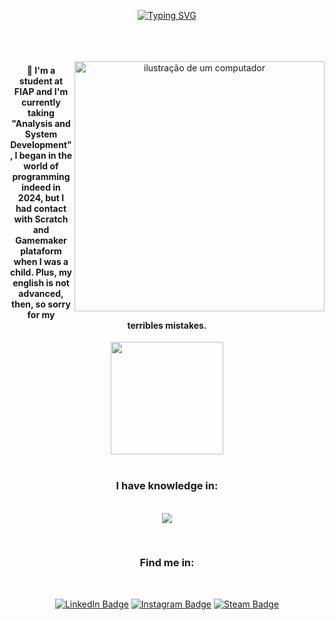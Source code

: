 <div align="center">

[![Typing SVG](https://readme-typing-svg.demolab.com?font=Major+Mono+Display&size=30&pause=1000&color=15B308&center=true&vCenter=true&width=560&lines=Hello+World!+I'm+Broggine)](https://git.io/typing-svg)
<br>
<br>
<br>
<br>

<img src="https://raw.githubusercontent.com/MicaelliMedeiros/micaellimedeiros/master/image/computer-illustration.png" alt="ilustração de um computador" min-width="400px" max-width="400px" width="400px" align="right">
<h4>💬 I'm a student at FIAP and I'm currently taking "Analysis and System Development", I began in the world of programming indeed in 2024, but I had contact with Scratch and Gamemaker plataform when I was a child. Plus, my english is not advanced, then, so sorry for my terribles mistakes.</h4>

<a href="https://github.com/joaobroggine" title="Perfil do Broggine">
  <img height="180em" src="https://github-readme-stats.vercel.app/api?username=iuricode&theme=dark&show_icons=true" />
</a>
<br>
<br>
<h3>I have knowledge in:</h3>
<p align="center">
    <br>
    <img src="https://skillicons.dev/icons?i=java,bootstrap,py,mysql,html,css,js" />
</p>
<br>
<div style="inline_block">
<h3>Find me in:</h3>
<br>
  
[![LinkedIn Badge](https://img.shields.io/badge/LinkedIn-0077B5?style=for-the-badge&logo=linkedin&logoColor=white)](https://www.linkedin.com/in/joão-vitor-broggine-5b92a02b2/) [![Instagram Badge](https://img.shields.io/badge/Instagram-E4405F?style=for-the-badge&logo=instagram&logoColor=white)](https://www.instagram.com/just.joaozz?igsh=MTZqM24zc2hlY2libg==/) [![Steam Badge](https://img.shields.io/badge/Steam-171a21?style=for-the-badge&logo=steam&logoColor=white)](https://steamcommunity.com/profiles/76561199168089335/)
